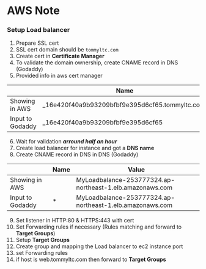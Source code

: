 # AWS Note
### Setup Load balancer

1. Prepare SSL cert
2. SSL cert domain should be `tommyltc.com`
3. Create cert in **Certificate Manager**
4. To validate the domain ownership, create CNAME record in DNS (Godaddy)
5. Provided info in aws cert manager

||Name|Value|
|-|-|-|
|Showing in AWS|\_16e420f40a9b93209bfbf9e395d6cf65.tommyltc.com.|\_62c8585f3595d073f89194f552facde6.hkvuiqjoua.acm-validations.aws.|
|Input to Godaddy|\_16e420f40a9b93209bfbf9e395d6cf65| \_62c8585f3595d073f89194f552facde6.hkvuiqjoua.acm-validations.aws|

6. Wait for validation _**arround half an hour**_
7. Create load balancer for instance and got a **DNS name**
8. Create CNAME record in DNS in DNS (Godaddy)

||Name|Value|
|-|-|-|
|Showing in AWS||MyLoadbalance-253777324.ap-northeast-1.elb.amazonaws.com|
|Input to Godaddy|*|MyLoadbalance-253777324.ap-northeast-1.elb.amazonaws.com|

9. Set listener in HTTP:80 & HTTPS:443 with cert
10. Set Forwarding rules if necessary (Rules matching and forward to **Target Groups**)
  1. Setup **Target Groups**
  2. Create group and mapping the Load balancer to ec2 instance port
  3. set Forwarding rules
  2. if host is web.tommyltc.com then forward to **Target Groups**
